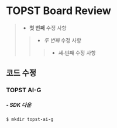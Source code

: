 TOPST Board Review
===   
   
> * **첫 번째** 수정 사항
>  > + *두 번째* 수정 사항
>  >  > - ~~세 번째~~ 수정 사항   

   
코드 수정
---

### TOPST AI-G
##### - SDK 다운

```
$ mkdir topst-ai-g
```


